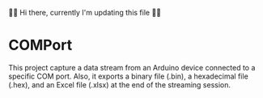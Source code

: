 🙋‍♂️ Hi there, currently I'm updating this file 🧑‍💻

# COMPort
 This project capture a data stream from an Arduino device connected to a specific COM port. Also, it exports a binary file (.bin), a hexadecimal file (.hex), and an Excel file (.xlsx) at the end of the streaming session.
